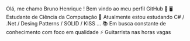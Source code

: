 

Olá, me chamo Bruno Henrique ! 
Bem vindo ao meu perfil GitHub 👋
🖥️ Estudante de Ciência da Computação 
🌱 Atualmente estou estudando C# / .Net / Desing Patterns / SOLID / KISS   ...
📚 Em busca constante de conhecimento com foco em qualidade
⚡ Guitarrista nas  horas vagas 

